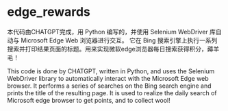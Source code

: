# edge_rewards
本代码由CHATGPT完成，用 Python 编写的，并使用 Selenium WebDriver 库自动与 Microsoft Edge Web 浏览器进行交互。 它在 Bing 搜索引擎上执行一系列搜索并打印结果页面的标题。用来实现微软edge浏览器每日搜索获得积分，薅羊毛！

This code is done by CHATGPT, written in Python, and uses the Selenium WebDriver library to automatically interact with the Microsoft Edge web browser. It performs a series of searches on the Bing search engine and prints the title of the resulting page. It is used to realize the daily search of Microsoft edge browser to get points, and to collect wool!
